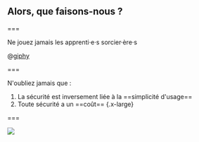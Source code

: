 <!--{section^1: data-breadcrumb="Que faisons-nous ?"}-->

<!--{.interleaf data-background-image="/img/unsplash/276850.jpg"}-->
<!-- Photo by Jason Betz on Unsplash -->

## Alors, que faisons-nous ?

===

Ne jouez jamais les apprenti·e·s sorcier·ère·s

@[giphy]({"token":"xEpTspH9hGwHS","className":"large"})

===

N'oubliez jamais que :

1. La sécurité est inversement liée à la ==simplicité d'usage==
2. Toute sécurité a un ==coût==
{.x-large}

===

![](../img/reddit.jpg)
